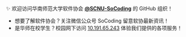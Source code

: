 ✨ 欢迎访问华南师范大学软件协会 **[@SCNU-SoCoding](https://github.com/SCNU-SoCoding)** 的 GitHub 组织！

- 想要了解软件协会？关注微信公众号 SoCoding 留意软协最新资讯！
- 是华师在校学生？校园网下访问 [10.191.65.243](http://10.191.65.243/) 体验我们提供的各项服务！
